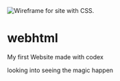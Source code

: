 <img title="Wireframe for site with CSS." src="Best Damn Chicken.jpg">


# webhtml
My first Website made with codex

looking into seeing the magic happen

